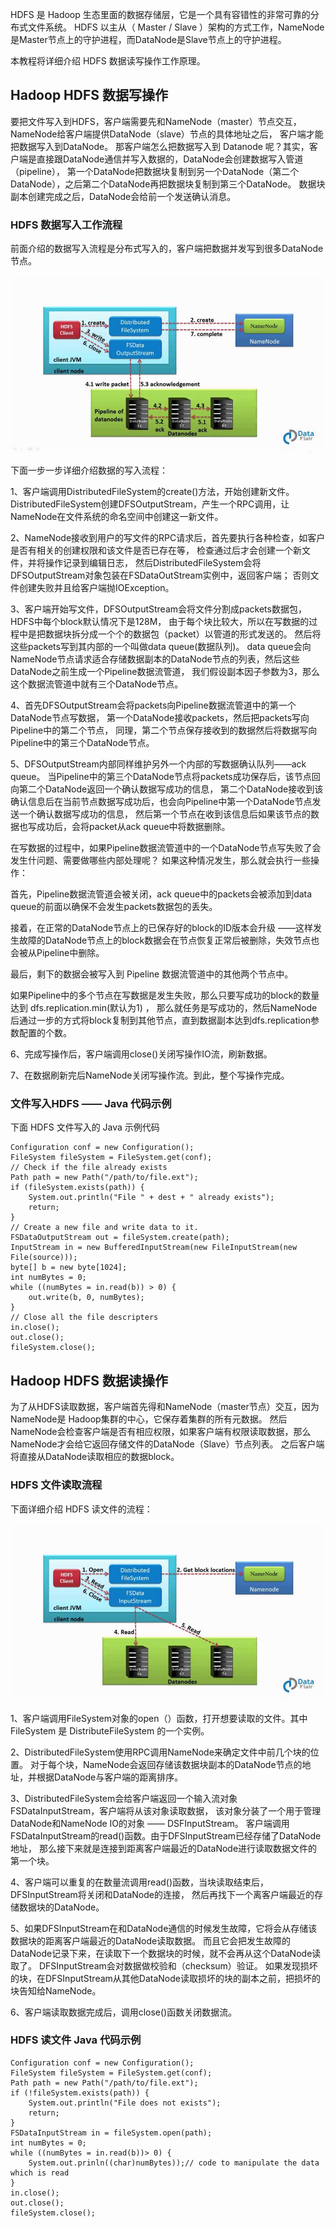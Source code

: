 HDFS 是 Hadoop 生态里面的数据存储层，它是一个具有容错性的非常可靠的分布式文件系统。
HDFS 以主从（ Master / Slave ）架构的方式工作，NameNode是Master节点上的守护进程，而DataNode是Slave节点上的守护进程。

本教程将详细介绍 HDFS 数据读写操作工作原理。

## Hadoop HDFS 数据写操作
要把文件写入到HDFS，客户端需要先和NameNode（master）节点交互，NameNode给客户端提供DataNode（slave）节点的具体地址之后，
客户端才能把数据写入到DataNode。
那客户端怎么把数据写入到 Datanode 呢？其实，客户端是直接跟DataNode通信并写入数据的，DataNode会创建数据写入管道（pipeline），
第一个DataNode把数据块复制到另一个DataNode（第二个DataNode），之后第二个DataNode再把数据块复制到第三个DataNode。
数据块副本创建完成之后，DataNode会给前一个发送确认消息。

### HDFS 数据写入工作流程
前面介绍的数据写入流程是分布式写入的，客户端把数据并发写到很多DataNode节点。

![hdfsDataWriteFlow01.png](img/03/hdfsDataWriteFlow01.png)

下面一步一步详细介绍数据的写入流程：

1、客户端调用DistributedFileSystem的create()方法，开始创建新文件。
DistributedFileSystem创建DFSOutputStream，产生一个RPC调用，让NameNode在文件系统的命名空间中创建这一新文件。

2、NameNode接收到用户的写文件的RPC请求后，首先要执行各种检查，如客户是否有相关的创建权限和该文件是否已存在等，
检查通过后才会创建一个新文件，并将操作记录到编辑日志，
然后DistributedFileSystem会将DFSOutputStream对象包装在FSDataOutStream实例中，返回客户端；
否则文件创建失败并且给客户端抛IOException。

3、客户端开始写文件，DFSOutputStream会将文件分割成packets数据包，HDFS中每个block默认情况下是128M，
由于每个块比较大，所以在写数据的过程中是把数据块拆分成一个个的数据包（packet）以管道的形式发送的。
然后将这些packets写到其内部的一个叫做data queue(数据队列)。
data queue会向NameNode节点请求适合存储数据副本的DataNode节点的列表，然后这些DataNode之前生成一个Pipeline数据流管道，
我们假设副本因子参数为3，那么这个数据流管道中就有三个DataNode节点。

4、首先DFSOutputStream会将packets向Pipeline数据流管道中的第一个DataNode节点写数据，
第一个DataNode接收packets，然后把packets写向Pipeline中的第二个节点，
同理，第二个节点保存接收到的数据然后将数据写向Pipeline中的第三个DataNode节点。

5、DFSOutputStream内部同样维护另外一个内部的写数据确认队列——ack queue。
当Pipeline中的第三个DataNode节点将packets成功保存后，该节点回向第二个DataNode返回一个确认数据写成功的信息，
第二个DataNode接收到该确认信息后在当前节点数据写成功后，也会向Pipeline中第一个DataNode节点发送一个确认数据写成功的信息，
然后第一个节点在收到该信息后如果该节点的数据也写成功后，会将packet从ack queue中将数据删除。

在写数据的过程中，如果Pipeline数据流管道中的一个DataNode节点写失败了会发生什问题、需要做哪些内部处理呢？
如果这种情况发生，那么就会执行一些操作：

首先，Pipeline数据流管道会被关闭，ack queue中的packets会被添加到data queue的前面以确保不会发生packets数据包的丢失。

接着，在正常的DataNode节点上的已保存好的block的ID版本会升级
——这样发生故障的DataNode节点上的block数据会在节点恢复正常后被删除，失效节点也会被从Pipeline中删除。

最后，剩下的数据会被写入到 Pipeline 数据流管道中的其他两个节点中。

如果Pipeline中的多个节点在写数据是发生失败，那么只要写成功的block的数量达到 dfs.replication.min(默认为1) ，
那么就任务是写成功的，然后NameNode后通过一步的方式将block复制到其他节点，直到数据副本达到dfs.replication参数配置的个数。

6、完成写操作后，客户端调用close()关闭写操作IO流，刷新数据。

7、在数据刷新完后NameNode关闭写操作流。到此，整个写操作完成。

### 文件写入HDFS —— Java 代码示例
下面 HDFS 文件写入的 Java 示例代码
```text
Configuration conf = new Configuration();
FileSystem fileSystem = FileSystem.get(conf);
// Check if the file already exists
Path path = new Path("/path/to/file.ext");
if (fileSystem.exists(path)) {
    System.out.println("File " + dest + " already exists");
    return;
}
// Create a new file and write data to it.
FSDataOutputStream out = fileSystem.create(path);
InputStream in = new BufferedInputStream(new FileInputStream(new File(source)));
byte[] b = new byte[1024];
int numBytes = 0;
while ((numBytes = in.read(b)) > 0) {
    out.write(b, 0, numBytes);
}
// Close all the file descripters
in.close();
out.close();
fileSystem.close();
```

## Hadoop HDFS 数据读操作
为了从HDFS读取数据，客户端首先得和NameNode（master节点）交互，因为NameNode是 Hadoop集群的中心，它保存着集群的所有元数据。
然后NameNode会检查客户端是否有相应权限，如果客户端有权限读取数据，那么NameNode才会给它返回存储文件的DataNode（Slave）节点列表。
之后客户端将直接从DataNode读取相应的数据block。

### HDFS 文件读取流程
下面详细介绍 HDFS 读文件的流程：

![hdfsDataReadFlow01.png](img/03/hdfsDataReadFlow01.png)

1、客户端调用FileSystem对象的open（）函数，打开想要读取的文件。其中FileSystem 是 DistributeFileSystem 的一个实例。

2、DistributedFileSystem使用RPC调用NameNode来确定文件中前几个块的位置。
对于每个块，NameNode会返回存储该数据块副本的DataNode节点的地址，并根据DataNode与客户端的距离排序。

3、DistributedFileSystem会给客户端返回一个输入流对象FSDataInputStream，客户端将从该对象读取数据，
该对象分装了一个用于管理DataNode和NameNode IO的对象 —— DSFInputStream。 
客户端调用FSDataInputStream的read()函数。由于DFSInputStream已经存储了DataNode地址，
那么接下来就是连接到距离客户端最近的DataNode进行读取数据文件的第一个块。

4、客户端可以重复的在数量流调用read()函数，当块读取结束后，DFSInputStream将关闭和DataNode的连接，
然后再找下一个离客户端最近的存储数据块的DataNode。

5、如果DFSInputStream在和DataNode通信的时候发生故障，它将会从存储该数据块的距离客户端最近的DataNode读取数据。
而且它会把发生故障的DataNode记录下来，在读取下一个数据块的时候，就不会再从这个DataNode读取了。
DFSInputStream会对数据做校验和（checksum）验证。
如果发现损坏的块，在DFSInputStream从其他DataNode读取损坏的块的副本之前，把损坏的块告知给NameNode。

6、客户端读取数据完成后，调用close()函数关闭数据流。

### HDFS 读文件 Java 代码示例
```text
Configuration conf = new Configuration();
FileSystem fileSystem = FileSystem.get(conf);
Path path = new Path("/path/to/file.ext");
if (!fileSystem.exists(path)) {
    System.out.println("File does not exists");
    return;
}
FSDataInputStream in = fileSystem.open(path);
int numBytes = 0;
while ((numBytes = in.read(b))> 0) {
    System.out.prinln((char)numBytes));// code to manipulate the data which is read
}
in.close();
out.close();
fileSystem.close();
```